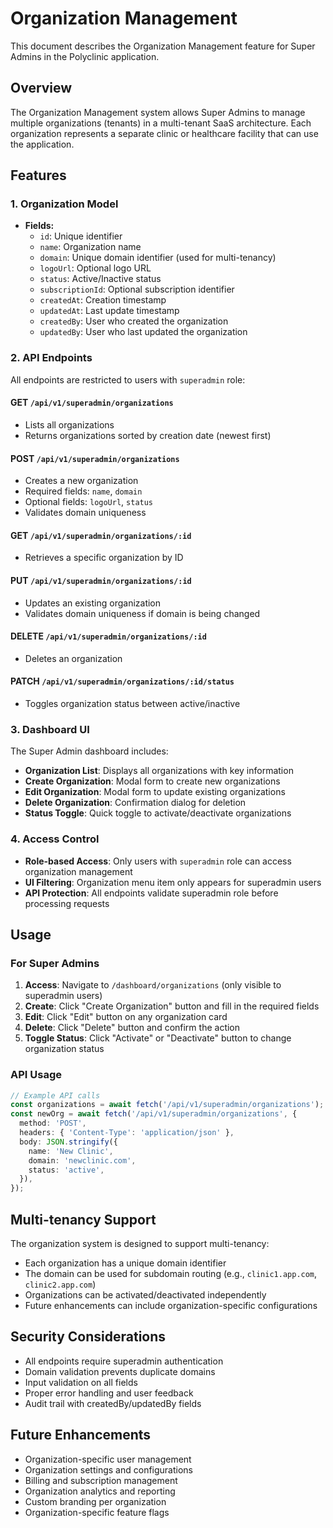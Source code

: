 # Organization Management

This document describes the Organization Management feature for Super Admins in the Polyclinic application.

## Overview

The Organization Management system allows Super Admins to manage multiple organizations (tenants) in a multi-tenant SaaS architecture. Each organization represents a separate clinic or healthcare facility that can use the application.

## Features

### 1. Organization Model

- **Fields:**
  - `id`: Unique identifier
  - `name`: Organization name
  - `domain`: Unique domain identifier (used for multi-tenancy)
  - `logoUrl`: Optional logo URL
  - `status`: Active/Inactive status
  - `subscriptionId`: Optional subscription identifier
  - `createdAt`: Creation timestamp
  - `updatedAt`: Last update timestamp
  - `createdBy`: User who created the organization
  - `updatedBy`: User who last updated the organization

### 2. API Endpoints

All endpoints are restricted to users with `superadmin` role:

#### GET `/api/v1/superadmin/organizations`

- Lists all organizations
- Returns organizations sorted by creation date (newest first)

#### POST `/api/v1/superadmin/organizations`

- Creates a new organization
- Required fields: `name`, `domain`
- Optional fields: `logoUrl`, `status`
- Validates domain uniqueness

#### GET `/api/v1/superadmin/organizations/:id`

- Retrieves a specific organization by ID

#### PUT `/api/v1/superadmin/organizations/:id`

- Updates an existing organization
- Validates domain uniqueness if domain is being changed

#### DELETE `/api/v1/superadmin/organizations/:id`

- Deletes an organization

#### PATCH `/api/v1/superadmin/organizations/:id/status`

- Toggles organization status between active/inactive

### 3. Dashboard UI

The Super Admin dashboard includes:

- **Organization List**: Displays all organizations with key information
- **Create Organization**: Modal form to create new organizations
- **Edit Organization**: Modal form to update existing organizations
- **Delete Organization**: Confirmation dialog for deletion
- **Status Toggle**: Quick toggle to activate/deactivate organizations

### 4. Access Control

- **Role-based Access**: Only users with `superadmin` role can access organization management
- **UI Filtering**: Organization menu item only appears for superadmin users
- **API Protection**: All endpoints validate superadmin role before processing requests

## Usage

### For Super Admins

1. **Access**: Navigate to `/dashboard/organizations` (only visible to superadmin users)
2. **Create**: Click "Create Organization" button and fill in the required fields
3. **Edit**: Click "Edit" button on any organization card
4. **Delete**: Click "Delete" button and confirm the action
5. **Toggle Status**: Click "Activate" or "Deactivate" button to change organization status

### API Usage

```typescript
// Example API calls
const organizations = await fetch('/api/v1/superadmin/organizations');
const newOrg = await fetch('/api/v1/superadmin/organizations', {
  method: 'POST',
  headers: { 'Content-Type': 'application/json' },
  body: JSON.stringify({
    name: 'New Clinic',
    domain: 'newclinic.com',
    status: 'active',
  }),
});
```

## Multi-tenancy Support

The organization system is designed to support multi-tenancy:

- Each organization has a unique domain identifier
- The domain can be used for subdomain routing (e.g., `clinic1.app.com`, `clinic2.app.com`)
- Organizations can be activated/deactivated independently
- Future enhancements can include organization-specific configurations

## Security Considerations

- All endpoints require superadmin authentication
- Domain validation prevents duplicate domains
- Input validation on all fields
- Proper error handling and user feedback
- Audit trail with createdBy/updatedBy fields

## Future Enhancements

- Organization-specific user management
- Organization settings and configurations
- Billing and subscription management
- Organization analytics and reporting
- Custom branding per organization
- Organization-specific feature flags
